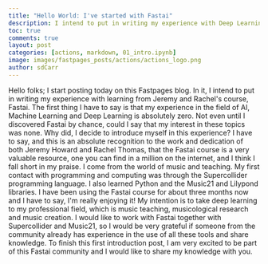 ```yaml
---
title: "Hello World: I've started with Fastai"
description: I intend to put in writing my experience with Deep Learning from Jeremy and Rachel's course, Fastai.
toc: true
comments: true
layout: post
categories: [actions, markdown, 01_intro.ipynb]
image: images/fastpages_posts/actions/actions_logo.png
author: sdCarr
---
```



Hello folks;
I start posting today on this Fastpages blog. In it, I intend to put in writing my experience with learning from Jeremy and Rachel's course, Fastai.
The first thing I have to say is that my experience in the field of AI, Machine Learning and Deep Learning is absolutely zero. Not even until I discovered Fastai by chance, could I say that my interest in these topics was none. Why did, I decide to introduce myself in this experience? I have to say, and this is an absolute recognition to the work and dedication of both Jeremy Howard and Rachel Thomas, that the Fastai course is a very valuable resource, one you can find in a million on the internet, and I think I fall short in my praise.
I come from the world of music and teaching. My first contact with programming and computing was through the Supercollider programming language. I also learned Python and the Music21 and Lilypond libraries. 
I have been using the Fastai course for about three months now and I have to say, I'm really enjoying it! 
My intention is to take deep learning to my professional field, which is music teaching, musicological research and music creation. 
I would like to work with Fastai together with Supercollider and Music21, so I would be very grateful if someone from the community already has experience in the use of all these tools and share knowledge.
To finish this first introduction post, I am very excited to be part of this Fastai community and I would like to share my knowledge with you.


